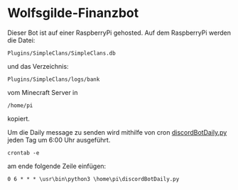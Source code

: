 # Wolfsgilde-Finanzbot

Dieser Bot ist auf einer RaspberryPi gehosted.
Auf dem RaspberryPi werden die Datei:
```
Plugins/SimpleClans/SimpleClans.db
```
und das Verzeichnis:
```
Plugins/SimpleClans/logs/bank
```
vom Minecraft Server in 
```
/home/pi
```
kopiert.

Um die Daily message zu senden wird mithilfe von cron [discordBotDaily.py](https://github.com/tzuzn/Wolfsgilde-Finanzbot/edit/main/discordBotDaily.py) jeden Tag um 6:00 Uhr ausgeführt.
```
crontab -e
```
am ende folgende Zeile einfügen:
```
0 6 * * * \usr\bin\python3 \home\pi\discordBotDaily.py
```
